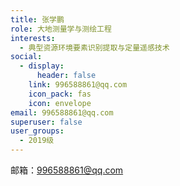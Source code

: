 ```yaml
---
title: 张学鹏
role: 大地测量学与测绘工程
interests:
  - 典型资源环境要素识别提取与定量遥感技术
social:
  - display:
      header: false
    link: 996588861@qq.com
    icon_pack: fas
    icon: envelope
email: 996588861@qq.com
superuser: false
user_groups:
  - 2019级
---
```

邮箱：996588861@qq.com